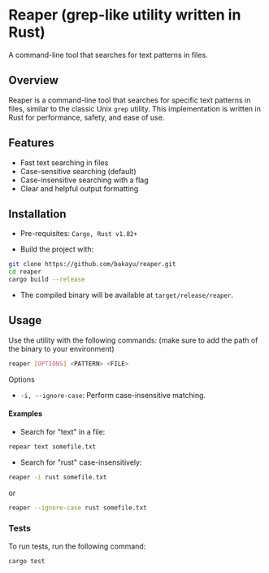 # Reaper (grep-like utility written in Rust)

A command-line tool that searches for text patterns in files.

## Overview

Reaper is a command-line tool that searches for specific text patterns in files, similar to the classic Unix `grep` utility. This implementation is written in Rust for performance, safety, and ease of use.

## Features

- Fast text searching in files
- Case-sensitive searching (default)
- Case-insensitive searching with a flag
- Clear and helpful output formatting

## Installation

- Pre-requisites: `Cargo, Rust v1.82+`

- Build the project with:

```bash
git clone https://github.com/bakayu/reaper.git
cd reaper
cargo build --release
```

- The compiled binary will be available at `target/release/reaper`.

## Usage

Use the utility with the following commands: (make sure to add the path of the binary to your environment)

```bash
reaper [OPTIONS] <PATTERN> <FILE>
```

Options

- `-i, --ignore-case`: Perform case-insensitive matching.

#### Examples

- Search for "text" in a file:

```bash
repear text somefile.txt
```

- Search for "rust" case-insensitively:

```bash
reaper -i rust somefile.txt
```

or

```bash
reaper --ignore-case rust somefile.txt
```

### Tests

To run tests, run the following command:

```bash
cargo test
```
